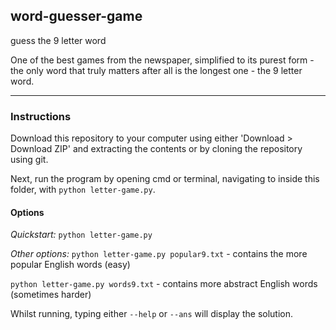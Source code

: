 word-guesser-game
-----------------

guess the 9 letter word

One of the best games from the newspaper, simplified to its purest form -
the only word that truly matters after all is the longest one - the 9 letter word.

--------------------------------------------------

### Instructions
Download this repository to your computer using either
'Download > Download ZIP' and extracting the contents or by cloning the
repository using git.

Next, run the program by opening cmd or terminal, navigating to inside this
folder, with `python letter-game.py`.

#### Options
*Quickstart:* `python letter-game.py`

*Other options:*
`python letter-game.py popular9.txt` - contains the more popular English words
(easy)

`python letter-game.py words9.txt` - contains more abstract English words
(sometimes harder)

Whilst running, typing either `--help` or `--ans` will display the solution.
